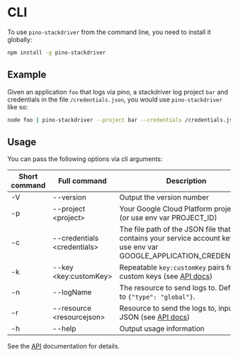 # CLI

To use `pino-stackdriver` from the command line, you need to install it globally:

```bash
npm install -g pino-stackdriver
```

## Example

Given an application `foo` that logs via pino, a stackdriver log project `bar` and credentials in the file `/credentials.json`, you would use `pino-stackdriver` like so:

```bash
node foo | pino-stackdriver --project bar --credentials /credentials.json
```

## Usage

You can pass the following options via cli arguments:

| Short command | Full command | Description |
| ------------- | ------------ |-------------|
| -V | --version | Output the version number |
| -p | --project &lt;project&gt; | Your Google Cloud Platform project ID (or use env var PROJECT_ID) |
| -c | --credentials &lt;credentials&gt; | The file path of the JSON file that contains your service account key (or use env var GOOGLE_APPLICATION_CREDENTIALS) |
| -k | --key &lt;key:customKey&gt; | Repeatable `key:customKey` pairs for custom keys (see [API docs](./API.md#keys))
| -n | --logName | The resource to send logs to. Defaults to `{"type": "global"}`.
| -r | --resource &lt;resourcejson&gt; | Resource to send the logs to, input in JSON (see [API docs](./API.md#resource))
| -h | --help | Output usage information |

See the [API](./API.md) documentation for details.
